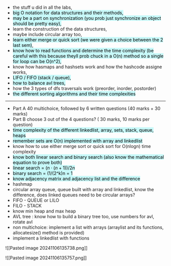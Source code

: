 - the stuff u did in all the labs, 
- <mark style="background: #ABF7F7A6;">big O notation for data structures and their methods, </mark>
- <mark style="background: #ABF7F7A6;">may be a part on synchronization (you prob just synchronize an object should be pretty easy), </mark>
- learn the construction of the data structures, 
- maybe include circular array too, 
- <mark style="background: #ABF7F7A6;">learn either merge or quick sort (we were given a choice between the 2 last sem)</mark>,
- <mark style="background: #ABF7F7A6;">know how to read functions and determine the time complexity (be careful with this because theyll prob chuck in a O(n) method so a single for loop can be O(n^2),</mark>
- know how hasmaps and hashsets work and how the hashcode assigne works, 
- <mark style="background: #ABF7F7A6;">LIFO / FIFO (stack / queue),</mark>
- <mark style="background: #ABF7F7A6;">how to balance avl trees,</mark>
- how the 3 types of dfs traversals work (preorder, inorder, postorder) 
- <mark style="background: #ABF7F7A6;">the different sorting algorithms and their time complexities</mark>
---

- Part A 40 multichoice, followed by 6 written questions (40 marks + 30 marks)
- Part B choose 3 out of the 4 questions? ( 30 marks, 10 marks per question)
- <mark style="background: #ABF7F7A6;">time complexity of the different linkedlist, array, sets, stack, queue, heaps</mark>
- <mark style="background: #ABF7F7A6;">remember sets are O(n) implemented with array and linkedlist</mark>
- know how to use either merge sort or quick sort for O(nlogn) time complexity
- <mark style="background: #ABF7F7A6;">know both linear search and binary search (also know the mathematical equation to prove both)</mark>
- <mark style="background: #ABF7F7A6;">linear search = $(n⋅(n+1)​)/2n$</mark>
- <mark style="background: #ABF7F7A6;">binary search = (1/(2^k)n = 1</mark>
- <mark style="background: #ABF7F7A6;">know adjacency matrix and adjacency list and the difference</mark>
- hashmap
- circular array queue, queue built with array and linkedlist, know the difference, does linked queues need to be circular arrays?
- FIFO - QUEUE or LILO
- FILO - STACK
- know min heap and max heap
- AVL tree : know how to build a binary tree too, use numbers for avl, rotate avl
- non multichoice: implement a list with arrays (arraylist and its functions, allocatesize() method is provided)
- implement a linkedlist with functions

![[Pasted image 20241106135738.png]]

![[Pasted image 20241106135757.png]]
